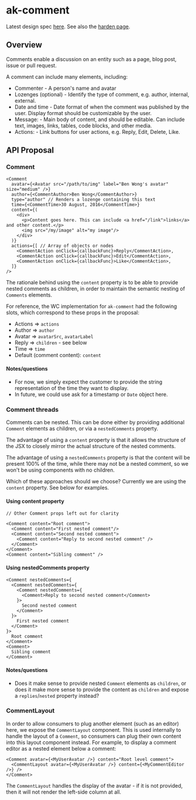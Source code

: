 # ak-comment

Latest design spec [here](https://extranet.atlassian.com/display/ADG/Comments+product).
See also the [harden page](https://extranet.atlassian.com/pages/viewpage.action?pageId=3064867141).

## Overview

Comments enable a discussion on an entity such as a page, blog post, issue or pull request.

A comment can include many elements, including:

* Commenter - A person's name and avatar
* Lozenges (optional) - Identify the type of comment, e.g. author, internal, external.
* Date and time - Date format of when the comment was published by the user. Display format should be customizable by the user.
* Message: - Main body of content, and should be editable. Can include text, images, links, tables, code blocks, and other media.
* Actions: - Link buttons for user actions, e.g. Reply, Edit, Delete, Like.

## API Proposal

### Comment

```
<Comment
  avatar={<Avatar src="/path/to/img" label="Ben Wong's avatar" size="medium" />}
  author={<CommentAuthor>Ben Wong</CommentAuthor>}
  type="author" // Renders a lozenge containing this text
  time={<CommentTime>30 August, 2016</CommentTime>}
  content={(
    <div>
      <p>Content goes here. This can include <a href="/link">links</a> and other content.</p>
      <img src="/my/image" alt="my image"/>
    </div>
  )}
  actions={[ // Array of objects or nodes
    <CommentAction onClick={callbackFunc}>Reply</CommentAction>,
    <CommentAction onClick={callbackFunc}>Edit</CommentAction>,
    <CommentAction onClick={callbackFunc}>Like</CommentAction>,
  ]}
/>
```

The rationale behind using the `content` property is to be able to provide nested comments as children, in order to maintain the semantic nesting of `Comments` elements.

For reference, the WC implementation for `ak-comment` had the following slots, which correspond to these props in the proposal:

* Actions => `actions`
* Author => `author`
* Avatar => `avatarSrc`, `avatarLabel`
* Reply => `children` - see below
* Time => `time`
* Default (comment content): `content`

#### Notes/questions

* For now, we simply expect the customer to provide the string representation of the time they want to display.
* In future, we could use ask for a timestamp or `Date` object here.

### Comment threads

Comments can be nested. This can be done either by providing additional `Comment` elements as children, or via a `nestedComments` property.

The advantage of using a `content` property is that it allows the structure of the JSX to closely mirror the actual structure of the nested comments.

The advantage of using a `nestedComments` property is that the content will be present 100% of the time, while there may not be a nested comment, so we won't be using components with no children.

Which of these approaches should we choose? Currently we are using the `content` property. See below for examples.

#### Using content property

```
// Other Comment props left out for clarity

<Comment content="Root comment">
  <Comment content="First nested comment"/>
  <Comment content="Second nested comment">
    <Comment content="Reply to second nested comment" />
  </Comment>
</Comment>
<Comment content="Sibling comment" />
```

#### Using nestedComments property

```
<Comment nestedComments={
  <Comment nestedComments={
    <Comment nestedComments={
      <Comment>Reply to second nested comment</Comment>
    }>
      Second nested comment
    </Comment>
  }>
    First nested comment
  </Comment>
}>
  Root comment
</Comment>
<Comment>
  Sibling comment
</Comment>
```

#### Notes/questions

* Does it make sense to provide nested `Comment` elements as `children`, or does it make more sense to provide the content as `children` and expose a `replies`/`nested` property instead?

### CommentLayout

In order to allow consumers to plug another element (such as an editor) here, we expose the `CommentLayout` component. This is used internally to handle the layout of a `Comment`, so consumers can plug their own
content into this layout component instead. For example, to display a comment editor as a nested element below a comment:

```
<Comment avatar={<MyUserAvatar />} content="Root level comment">
  <CommentLayout avatar={<MyUserAvatar />} content={<MyCommentEditor />} />
</Comment>
```

The `CommentLayout` handles the display of the avatar - if it is not provided, then it will not render the left-side column at all.
